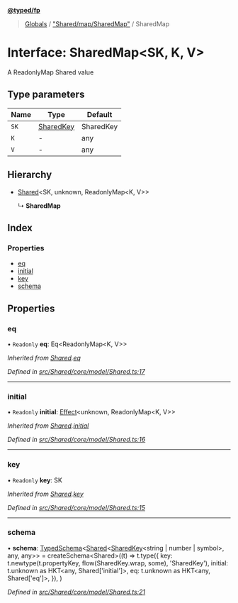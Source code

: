 **[@typed/fp](../README.md)**

> [Globals](../globals.md) / ["Shared/map/SharedMap"](../modules/_shared_map_sharedmap_.md) / SharedMap

# Interface: SharedMap\<SK, K, V>

A ReadonlyMap Shared value

## Type parameters

Name | Type | Default |
------ | ------ | ------ |
`SK` | [SharedKey](../modules/_shared_core_model_sharedkey_.sharedkey.md) | SharedKey |
`K` | - | any |
`V` | - | any |

## Hierarchy

* [Shared](../modules/_shared_core_model_shared_.shared.md)\<SK, unknown, ReadonlyMap\<K, V>>

  ↳ **SharedMap**

## Index

### Properties

* [eq](_shared_map_sharedmap_.sharedmap.md#eq)
* [initial](_shared_map_sharedmap_.sharedmap.md#initial)
* [key](_shared_map_sharedmap_.sharedmap.md#key)
* [schema](_shared_map_sharedmap_.sharedmap.md#schema)

## Properties

### eq

• `Readonly` **eq**: Eq\<ReadonlyMap\<K, V>>

*Inherited from [Shared](../modules/_shared_core_model_shared_.shared.md).[eq](../modules/_shared_core_model_shared_.shared.md#eq)*

*Defined in [src/Shared/core/model/Shared.ts:17](https://github.com/TylorS/typed-fp/blob/41076ce/src/Shared/core/model/Shared.ts#L17)*

___

### initial

• `Readonly` **initial**: [Effect](../modules/_effect_effect_.effect.md)\<unknown, ReadonlyMap\<K, V>>

*Inherited from [Shared](../modules/_shared_core_model_shared_.shared.md).[initial](../modules/_shared_core_model_shared_.shared.md#initial)*

*Defined in [src/Shared/core/model/Shared.ts:16](https://github.com/TylorS/typed-fp/blob/41076ce/src/Shared/core/model/Shared.ts#L16)*

___

### key

• `Readonly` **key**: SK

*Inherited from [Shared](../modules/_shared_core_model_shared_.shared.md).[key](../modules/_shared_core_model_shared_.shared.md#key)*

*Defined in [src/Shared/core/model/Shared.ts:15](https://github.com/TylorS/typed-fp/blob/41076ce/src/Shared/core/model/Shared.ts#L15)*

___

### schema

•  **schema**: [TypedSchema](_io_typedschema_.typedschema.md)\<[Shared](../modules/_shared_core_model_shared_.shared.md)\<[SharedKey](../modules/_shared_core_model_sharedkey_.sharedkey.md)\<string \| number \| symbol>, any, any>> = createSchema\<Shared>((t) => t.type({ key: t.newtype(t.propertyKey, flow(SharedKey.wrap, some), 'SharedKey'), initial: t.unknown as HKT\<any, Shared['initial']>, eq: t.unknown as HKT\<any, Shared['eq']>, }), )

*Defined in [src/Shared/core/model/Shared.ts:21](https://github.com/TylorS/typed-fp/blob/41076ce/src/Shared/core/model/Shared.ts#L21)*
